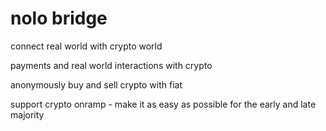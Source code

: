 # nolo bridge

connect real world with crypto world

payments and real world interactions with crypto

anonymously buy and sell crypto with fiat

support crypto onramp - make it as easy as possible for the early and late majority

